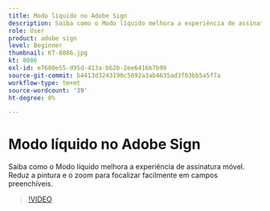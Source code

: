 ```yaml
---
title: Modo líquido no Adobe Sign
description: Saiba como o Modo líquido melhora a experiência de assinatura móvel
role: User
product: adobe sign
level: Beginner
thumbnail: KT-8086.jpg
kt: 8086
exl-id: e7680e55-d95d-413a-bb2b-2ee6416b7b99
source-git-commit: b4413d3243190c5892a3ab4635ad3f03bb5a5f7a
workflow-type: tm+mt
source-wordcount: '39'
ht-degree: 0%

---
```


# Modo líquido no Adobe Sign

Saiba como o Modo líquido melhora a experiência de assinatura móvel. Reduz a pintura e o zoom para focalizar facilmente em campos preenchíveis.

>[!VIDEO](https://video.tv.adobe.com/v/333803?hidetitle=true)

